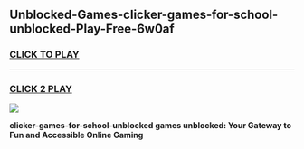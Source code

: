 
## Unblocked-Games-clicker-games-for-school-unblocked-Play-Free-6w0af
<h3>
<a href="https://premium76.site?title=clicker-games-for-school-unblocked&ref=10A">CLICK TO PLAY</a></h3>
<hr>

<h3>
<a href="https://premium76.site?title=clicker-games-for-school-unblocked&ref=10A">CLICK 2 PLAY</a>
  
</h3>

<a href="https://premium76.site?title=clicker-games-for-school-unblocked&ref=10A"><img src="https://clearcache.store/games.png"></a>


**clicker-games-for-school-unblocked games unblocked: Your Gateway to Fun and Accessible Online Gaming**

